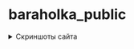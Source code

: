 # baraholka_public
<details> 
  <summary>Скриншоты сайта</summary>
  
  ![home](/screenshots/home.png?raw=true "Главная страница")<br>
  ![profile](/screenshots/someones_profile.png?raw=true "Профиль другого пользователя")<br>
  ![own profile](/screenshots/own_profile.png?raw=true "Свой профиль")<br>
  ![create ad](/screenshots/create_ad.png?raw=true "Создание объявления")<br>
  ![ad](/screenshots/someones_ad.png?raw=true "Чужое объявление")<br>
  ![own ad](/screenshots/own_ad.png?raw=true "Своё объявление")<br>
</details>
